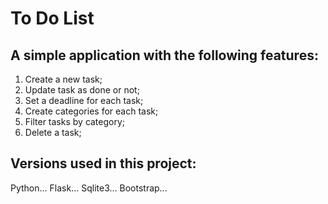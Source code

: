 # To Do List

## A simple application with the following features:
1. Create a new task;
2. Update task as done or not;
3. Set a deadline for each task;
4. Create categories for each task;
5. Filter tasks by category;
6. Delete a task;

## Versions used in this project:
Python...
Flask...
Sqlite3...
Bootstrap...